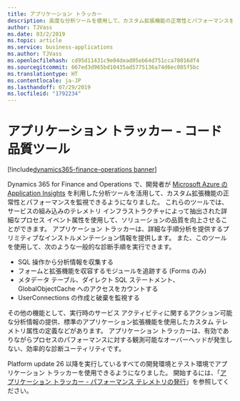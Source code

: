 ```yaml
---
title: アプリケーション トラッカー
description: 高度な分析ツールを使用して、カスタム拡張機能の正常性とパフォーマンスを監視できます。
author: TJVass
ms.date: 03/2/2019
ms.topic: article
ms.service: business-applications
ms.author: TJVass
ms.openlocfilehash: cd95d11431c9e04dead05eb64d751cca78016df4
ms.sourcegitcommit: 667ed3d965bd10435ad5775136a74d6ec085f5bc
ms.translationtype: HT
ms.contentlocale: ja-JP
ms.lasthandoff: 07/29/2019
ms.locfileid: "1792234"
---
```

#  <a name="application-tracker---code-quality-tooling"></a>アプリケーション トラッカー - コード品質ツール
[!include[dynamics365-finance-operations banner](../includes/dynamics365-finance-operations.md)]

Dynamics 365 for Finance and Operations で、開発者が [Microsoft Azure の Application Insights](https://docs.microsoft.com/en-us/azure/azure-monitor/app/app-insights-overview) を利用した分析ツールを活用して、カスタム拡張機能の正常性とパフォーマンスを監視できるようになりました。 これらのツールでは、サービスの組み込みのテレメトリ インフラストラクチャによって抽出された詳細なプロセス イベント属性を使用して、ソリューションの品質を向上させることができます。 アプリケーション トラッカーは、詳細な手順分析を提供するプリミティブなインストルメンテーション情報を提供します。 また、このツールを使用して、次のような一般的な診断手順を実行できます。

- SQL 操作から分析情報を収集する
- フォームと拡張機能を収容するモジュールを追跡する (Forms のみ)
- メタデータ テーブル、ダイレクト SQL ステートメント、GlobalObjectCache へのアクセスをカウントする 
- UserConnections の作成と破棄を監視する

その他の機能として、実行時のサービス アクティビティに関するアクション可能な分析情報の提供、標準のアプリケーション拡張機能を使用したカスタム テレメトリ属性の定義などがあります。 アプリケーション トラッカーは、有効でありながらプロセスのパフォーマンスに対する観測可能なオーバーヘッドが発生しない、効率的な診断ユーティリティです。 

Platform update 26 以降を実行しているすべての開発環境とテスト環境でアプリケーション トラッカーを使用できるようになりました。 開始するには、「[アプリケーション トラッカー - パフォーマンス テレメトリの発行](https://community.dynamics.com/365/financeandoperations/b/newdynamicsax/posts/application-tracker---emit-telemetry-from-your-development-environment-to-application-insights)」を参照してください。
